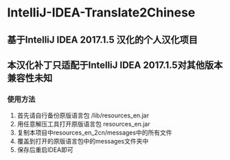 # IntelliJ-IDEA-Translate2Chinese
## 基于IntelliJ IDEA 2017.1.5 汉化的个人汉化项目

## 本汉化补丁只适配于IntelliJ IDEA 2017.1.5对其他版本兼容性未知

### 使用方法

1. 首先请自行备份原版语言包 /lib/resources_en.jar 
2. 用任意解压工具打开原版语言包 resources_en.jar 
3. 复制本项目中resources_en_2cn/messages中的所有文件 
4. 覆盖到打开的原版语言包中的messages文件夹中
5. 保存后重启IDEA即可
